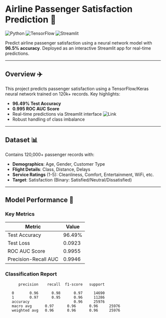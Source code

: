 # Airline Passenger Satisfaction Prediction 🛫

![Python](https://img.shields.io/badge/Python-3.8-blue) ![TensorFlow](https://img.shields.io/badge/TensorFlow-2.x-orange) ![Streamlit](https://img.shields.io/badge/Streamlit-1.x-brightgreen)

Predict airline passenger satisfaction using a neural network model with **96.5% accuracy**. Deployed as an interactive Streamlit app for real-time predictions.

---

## Overview ✈️
This project predicts passenger satisfaction using a TensorFlow/Keras neural network trained on 120k+ records. Key highlights:
- **96.49% Test Accuracy**
- **0.995 ROC AUC Score**
- Real-time predictions via Streamlit interface  ![Link](https://airline-passenger-satisfaction-prediction.streamlit.app)
- Robust handling of class imbalance

---

## Dataset 📊
Contains 120,000+ passenger records with:
- **Demographics**: Age, Gender, Customer Type
- **Flight Details**: Class, Distance, Delays
- **Service Ratings** (1-5): Cleanliness, Comfort, Entertainment, WiFi, etc.
- **Target**: Satisfaction (Binary: Satisfied/Neutral/Dissatisfied)

---

## Model Performance 🚀

### Key Metrics
| Metric                  | Value    |
|-------------------------|----------|
| Test Accuracy           | 96.49%   |
| Test Loss               | 0.0923   |
| ROC AUC Score           | 0.9955   |
| Precision-Recall AUC    | 0.9946   |

### Classification Report
          precision    recall  f1-score   support

       0       0.96      0.98      0.97     14690
       1       0.97      0.95      0.96     11286
       accuracy                    0.96     25976
       macro avg      0.97      0.96      0.96     25976
       weighted avg   0.96      0.96      0.96     25976
